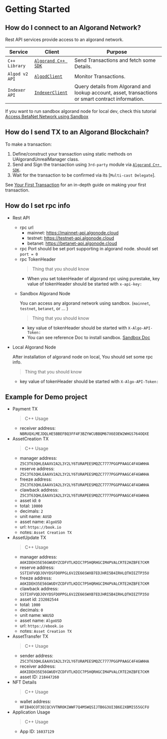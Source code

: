# Getting Started

## How do I connect to an Algorand Network?

Rest API services provide access to an algorand network.

| Service                       | Client                                               | Purpose                                                                                 |
| ----------------------------- | ---------------------------------------------------- | --------------------------------------------------------------------------------------- |
| `C++ Library`         | [`Algorand C++ SDK`](https://github.com/Wisdom-Labs/Algorand-CPlusPlus-SDK)     | Send Transactions and fetch some Details.                       |
| `Algod v2 API`         | [`AlgodClient`](xref:Algorand.Unity.AlgodClient)     | Monitor Transactions.                       |
| `Indexer API`                     | [`IndexerClient`](xref:Algorand.Unity.IndexerClient) | Query details from Algorand  and lookup account, asset, transactions or smart contract information. |

If you want to run sandbox algorand node for local dev, check this tutorial [Access BetaNet Network using Sandbox](https://developer.algorand.org/tutorials/betanet-sandbox/)

## How do I send TX to an Algorand Blockchain?

To make a transaction:

1. Define/construct your transaction using static methods on UAlgorandUnrealManager class.
2. Send and Sign the transaction using `3rd-party` module via [`Algorand C++ SDK`]().
3. Wait for the transaction to be confirmed via its [`Multi-cast Delegate`].

See [Your First Transaction](getting_started/your_first_transaction.md) for an in-depth guide on making your first transaction.

## How do I set rpc info

- Rest API
    * rpc url
        + mainnet: https://mainnet-api.algonode.cloud
        + testnet: https://testnet-api.algonode.cloud
        + betanet: https://betanet-api.algonode.cloud
    * rpc Port
        should be set port supporting in algorand node.
        should set ```port = 0```
    * rpc TokenHeader
        > Thing that you should know
        + When you set tokenHeader of algorand rpc using purestake, key value of tokenHeader should be started with `x-api-key:`
  - Sandbox Algorand Node

    You can access any algorand network using sandbox. (`mainnet`, `testnet`, `betanet`, or ... )
    > Thing that you should know
    + key value of tokenHeader should be started with `X-Algo-API-Token:`
    + You can see reference Doc to install sandbox. [Sandbox Doc](https://developer.algorand.org/tutorials/betanet-sandbox)

 - Local Algorand Node
 
    After installation of algorand node on local, You should set some rpc info.
    > Thing that you should know
    + key value of tokenHeader should be started with `X-Algo-API-Token:`

## Example for Demo project
 - Payment TX
    > C++ Usage
    + receiver address: `NBRUQXLMEJDQLHE5BBEFBQ3FF4F3BZYWCUBBQM67X6EOEW2WHGS764OQXE`
 - AssetCreation TX
    > C++ Usage
    + manager address: `Z5C3T63QHLEAAXV2A2L3Y2LY6TURAPEESMQZC7777PGGPPAAGC4F4GWHHA`
    + reserve address: `Z5C3T63QHLEAAXV2A2L3Y2LY6TURAPEESMQZC7777PGGPPAAGC4F4GWHHA`
    + freeze address: `Z5C3T63QHLEAAXV2A2L3Y2LY6TURAPEESMQZC7777PGGPPAAGC4F4GWHHA`
    + clawback address: `Z5C3T63QHLEAAXV2A2L3Y2LY6TURAPEESMQZC7777PGGPPAAGC4F4GWHHA`
    + asset id: `0`
    + total: `10000`
    + decimals: `2`
    + unit name: `AUSD`
    + asset name: `AlgoUSD`
    + url: `https://book.io`
    + notes: `Asset Creation TX`
 - AssetUpdate TX
    > C++ Usage
    + manager address: `A6KIDEH35E56GWUDYZCDFVTLKDIC7P5HQRHGCIM4PVALCRTE2HZBFE7CKM`
    + reserve address: `SSTIXFVQDJOVYDSFDOPPGL6V2ZE66SWXB7EDJHRI5B4IRHLQTHIEZTP35U`
    + freeze address: `A6KIDEH35E56GWUDYZCDFVTLKDIC7P5HQRHGCIM4PVALCRTE2HZBFE7CKM`
    + clawback address: `SSTIXFVQDJOVYDSFDOPPGL6V2ZE66SWXB7EDJHRI5B4IRHLQTHIEZTP35U`
    + asset id: `232082544`
    + total: `1000`
    + decimals: `0`
    + unit name: `WAUSD`
    + asset name: `AlgoUSD`
    + url: `https://ebook.io`
    + notes: `Asset Creation TX`
 - AssetTransfer TX
    > C++ Usage
    + sender address: `Z5C3T63QHLEAAXV2A2L3Y2LY6TURAPEESMQZC7777PGGPPAAGC4F4GWHHA`
    + receiver address: `A6KIDEH35E56GWUDYZCDFVTLKDIC7P5HQRHGCIM4PVALCRTE2HZBFE7CKM`
    + asset ID: `218447260`
- NFT Details
    > C++ Usage
    + wallet address: `HFIB4OCOT3ECQCVVTNROKIWWF7Q4MSWQSIJTB6G3UI3B6E2XBMIS55GCFU`
 - Application Usage
    > C++ Usage
    + App ID: `16037129`
